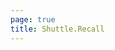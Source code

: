 ```yaml
---
page: true
title: Shuttle.Recall
---
```

<script setup>
import Home from '@theme/components/Home.vue'
</script>

<Home />

